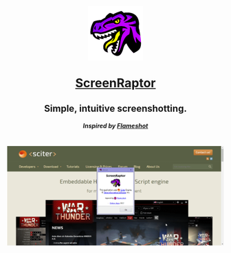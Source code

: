 <h1 align="center">
  <a href="https://github.com/girkovarpa/screenraptor">
    <img src="quark/png/logo/128.png" alt="ScreenRaptor"/>
    <p>ScreenRaptor</p>
  </a>
</h1>

<h2 align="center">Simple, intuitive screenshotting.</h2>
<h5 align="center"><i>Inspired by <a href="https://github.com/flameshot-org/flameshot">Flameshot</a></i></h5>

<h1 align="center">
  <img src="screenshot.gif" alt="screenshot" /></a><br/><br/>
</h1>
